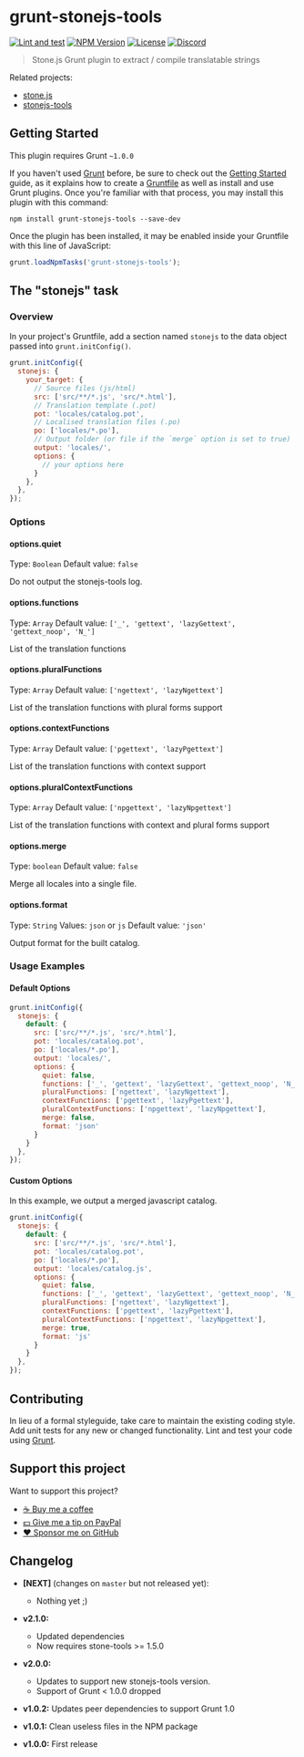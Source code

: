 # grunt-stonejs-tools

[![Lint and test](https://github.com/flozz/grunt-stonejs-tools/actions/workflows/tests.yml/badge.svg)](https://github.com/flozz/grunt-stonejs-tools/actions/workflows/tests.yml)
[![NPM Version](http://img.shields.io/npm/v/grunt-stonejs-tools.svg?style=flat)](https://www.npmjs.com/package/grunt-stonejs-tools)
[![License](http://img.shields.io/badge/license-BSD--3--Clause-blue.svg?style=flat)](https://github.com/flozz/grunt-stonejs-tools/blob/master/LICENSE-BSD-3-Clause)
[![Discord](https://img.shields.io/badge/chat-Discord-8c9eff?logo=discord&logoColor=ffffff)](https://discord.gg/P77sWhuSs4)

> Stone.js Grunt plugin to extract / compile translatable strings

Related projects:

* [stone.js](https://github.com/flozz/stone.js)
* [stonejs-tools](https://github.com/flozz/stonejs-tools)


## Getting Started

This plugin requires Grunt `~1.0.0`

If you haven't used [Grunt](http://gruntjs.com/) before, be sure to check out the [Getting Started](http://gruntjs.com/getting-started) guide, as it explains how to create a [Gruntfile](http://gruntjs.com/sample-gruntfile) as well as install and use Grunt plugins. Once you're familiar with that process, you may install this plugin with this command:

```shell
npm install grunt-stonejs-tools --save-dev
```

Once the plugin has been installed, it may be enabled inside your Gruntfile with this line of JavaScript:

```javascript
grunt.loadNpmTasks('grunt-stonejs-tools');
```


## The "stonejs" task

### Overview

In your project's Gruntfile, add a section named `stonejs` to the data object passed into `grunt.initConfig()`.

```javascript
grunt.initConfig({
  stonejs: {
    your_target: {
      // Source files (js/html)
      src: ['src/**/*.js', 'src/*.html'],
      // Translation template (.pot)
      pot: 'locales/catalog.pot',
      // Localised translation files (.po)
      po: ['locales/*.po'],
      // Output folder (or file if the `merge` option is set to true)
      output: 'locales/',
      options: {
        // your options here
      }
    },
  },
});
```


### Options

#### options.quiet

Type: `Boolean`
Default value: `false`

Do not output the stonejs-tools log.


#### options.functions

Type: `Array`
Default value: `['_', 'gettext', 'lazyGettext', 'gettext_noop', 'N_']`

List of the translation functions


#### options.pluralFunctions

Type: `Array`
Default value: `['ngettext', 'lazyNgettext']`

List of the translation functions with plural forms support


#### options.contextFunctions

Type: `Array`
Default value: `['pgettext', 'lazyPgettext']`

List of the translation functions with context support


#### options.pluralContextFunctions

Type: `Array`
Default value: `['npgettext', 'lazyNpgettext']`

List of the translation functions with context and plural forms support


#### options.merge

Type: `boolean`
Default value: `false`

Merge all locales into a single file.


#### options.format

Type: `String`
Values: `json` or `js`
Default value: `'json'`

Output format for the built catalog.


### Usage Examples

#### Default Options

```javascript
grunt.initConfig({
  stonejs: {
    default: {
      src: ['src/**/*.js', 'src/*.html'],
      pot: 'locales/catalog.pot',
      po: ['locales/*.po'],
      output: 'locales/',
      options: {
        quiet: false,
        functions: ['_', 'gettext', 'lazyGettext', 'gettext_noop', 'N_'],
        pluralFunctions: ['ngettext', 'lazyNgettext'],
        contextFunctions: ['pgettext', 'lazyPgettext'],
        pluralContextFunctions: ['npgettext', 'lazyNpgettext'],
        merge: false,
        format: 'json'
      }
    }
  },
});
```


#### Custom Options

In this example, we output a merged javascript catalog.

```javascript
grunt.initConfig({
  stonejs: {
    default: {
      src: ['src/**/*.js', 'src/*.html'],
      pot: 'locales/catalog.pot',
      po: ['locales/*.po'],
      output: 'locales/catalog.js',
      options: {
        quiet: false,
        functions: ['_', 'gettext', 'lazyGettext', 'gettext_noop', 'N_'],
        pluralFunctions: ['ngettext', 'lazyNgettext'],
        contextFunctions: ['pgettext', 'lazyPgettext'],
        pluralContextFunctions: ['npgettext', 'lazyNpgettext'],
        merge: true,
        format: 'js'
      }
    }
  },
});
```


## Contributing

In lieu of a formal styleguide, take care to maintain the existing coding style. Add unit tests for any new or changed functionality. Lint and test your code using [Grunt](http://gruntjs.com/).


## Support this project

Want to support this project?

* [☕️ Buy me a coffee](https://www.buymeacoffee.com/flozz>)
* [💵️ Give me a tip on PayPal](https://www.paypal.me/0xflozz>)
* [❤️ Sponsor me on GitHub](https://github.com/sponsors/flozz>)


## Changelog

* **[NEXT]** (changes on `master` but not released yet):

  * Nothing yet ;)

* **v2.1.0:**

  * Updated dependencies
  * Now requires stone-tools >= 1.5.0

* **v2.0.0:**

  * Updates to support new stonejs-tools version.
  * Support of Grunt < 1.0.0 dropped

* **v1.0.2:** Updates peer dependencies to support Grunt 1.0
* **v1.0.1:** Clean useless files in the NPM package
* **v1.0.0:** First release
